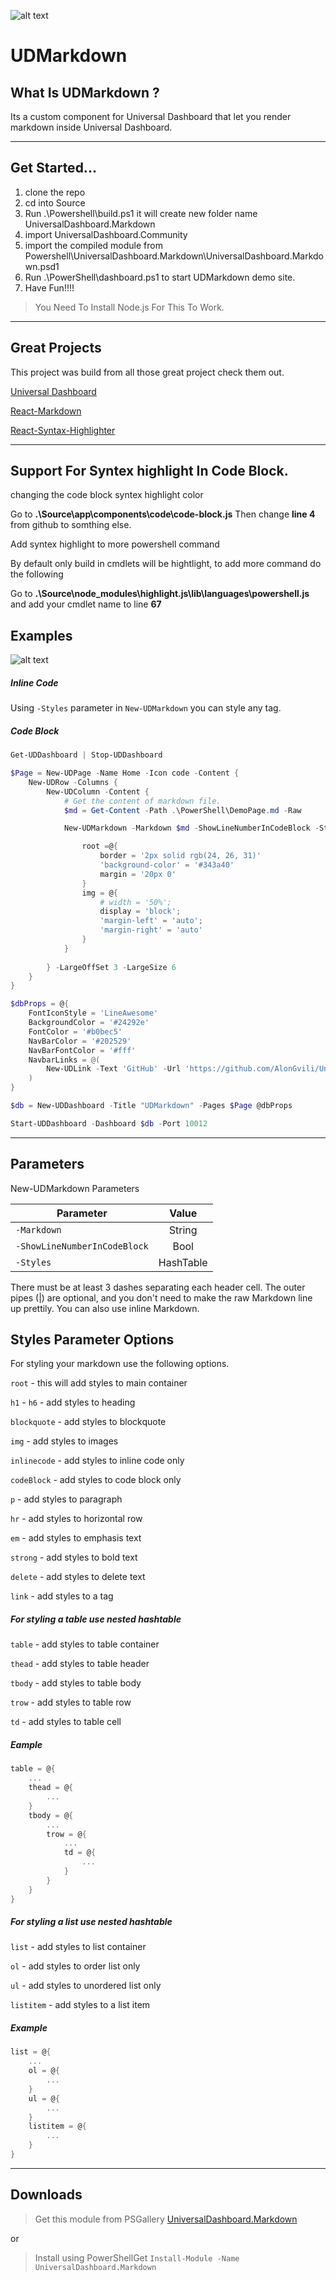 ![alt text](https://png.icons8.com/ios/250/bdc3c7/markdown.png "Logo Title Text 1")


# UDMarkdown

## What Is UDMarkdown ?
Its a custom component for Universal Dashboard that let you render markdown inside Universal Dashboard.

---
## Get Started...

1. clone the repo
2. cd into Source
3. Run .\Powershell\build.ps1
   it will create new folder name UniversalDashboard.Markdown
4. import UniversalDashboard.Community
5. import the compiled module from Powershell\UniversalDashboard.Markdown\UniversalDashboard.Markdown.psd1
6. Run .\PowerShell\dashboard.ps1 to start UDMarkdown demo site.
7. Have Fun!!!! 

> You Need To Install Node.js For This To Work.

---
## Great Projects

This project was build from all those great project check them out. 

[Universal Dashboard](https://github.com/ironmansoftware/universal- "Universal-Dashboard Repository")

[React-Markdown](https://github.com/rexxars/react-markdown "React Markdown Home Repository")

[React-Syntax-Highlighter](https://github.com/conorhastings/react-syntax-highlighter "React Syntax Highlighter Repository")



---
## Support For Syntex highlight In Code Block.

changing the code block syntex highlight color

Go to **.\Source\app\components\code\code-block.js**
Then change **line 4** from github to somthing else.

Add syntex highlight to more powershell command

By default only build in cmdlets will be hightlight, to add more command do the following

Go to **.\Source\node_modules\highlight.js\lib\languages\powershell.js** and add your cmdlet name to line **67**


## Examples


![alt text](https://raw.githubusercontent.com/AlonGvili/UniversalDashboard.Markdown/master/assets/example.PNG)
##### Inline Code
Using `-Styles` parameter in `New-UDMarkdown` you can style any tag.  

##### Code Block
```powershell
Get-UDDashboard | Stop-UDDashboard

$Page = New-UDPage -Name Home -Icon code -Content {
    New-UDRow -Columns {
        New-UDColumn -Content {
            # Get the content of markdown file.
            $md = Get-Content -Path .\PowerShell\DemoPage.md -Raw

            New-UDMarkdown -Markdown $md -ShowLineNumberInCodeBlock -Styles @{

                root =@{
                    border = '2px solid rgb(24, 26, 31)'
                    'background-color' = '#343a40'
                    margin = '20px 0'
                }
                img = @{
                    # width = '50%'; 
                    display = 'block'; 
                    'margin-left' = 'auto'; 
                    'margin-right' = 'auto'
                }
            }                
            
        } -LargeOffSet 3 -LargeSize 6
    }
}

$dbProps = @{
    FontIconStyle = 'LineAwesome'
    BackgroundColor = '#24292e'
    FontColor = '#b0bec5'
    NavBarColor = '#202529'
    NavBarFontColor = '#fff'
    NavbarLinks = @(
        New-UDLink -Text 'GitHub' -Url 'https://github.com/AlonGvili/UniversalDashboard.Markdown' -Icon github_alt -FontColor '#fff'
    )
}

$db = New-UDDashboard -Title "UDMarkdown" -Pages $Page @dbProps

Start-UDDashboard -Dashboard $db -Port 10012
```

---
## Parameters

New-UDMarkdown Parameters

| Parameter        | Value           |
| ------------- |:-------------:|
| `-Markdown`      | String |
| `-ShowLineNumberInCodeBlock`      | Bool      |
| `-Styles` | HashTable      |

There must be at least 3 dashes separating each header cell.
The outer pipes (|) are optional, and you don't need to make the 
raw Markdown line up prettily. You can also use inline Markdown.

## Styles Parameter Options

For styling your markdown use the following options.

`root` - this will add styles to main container

`h1` - `h6` - add styles to heading

`blockquote` - add styles to blockquote

`img` - add styles to images

`inlinecode` - add styles to inline code only

`codeBlock` - add styles to code block only

`p` - add styles to paragraph

`hr` - add styles to horizontal row

`em` - add styles to emphasis text

`strong` - add styles to bold text

`delete` - add styles to delete text

`link` - add styles to a tag

##### For styling a table use nested hashtable

`table` - add styles to table container

`thead` - add styles to table header

`tbody` - add styles to table body

`trow` - add styles to table row

`td` - add styles to table cell

##### Eample

```powershell
table = @{
    ...
    thead = @{
        ...
    }
    tbody = @{
        ...
        trow = @{
            ...
            td = @{
                ...
            }
        }
    }
}
```

##### For styling a list use nested hashtable

`list` - add styles to list container

`ol` - add styles to order list only

`ul` - add styles to unordered list only

`listitem` - add styles to a list item

##### Example

```powershell
list = @{
    ...
    ol = @{
        ...
    }
    ul = @{
        ...
    }
    listitem = @{
        ...
    }
}
```

---
## Downloads

> Get this module from PSGallery [UniversalDashboard.Markdown](https://www.powershellgallery.com/packages/UniversalDashboard.Markdown/1.0.0)

or

> Install using PowerShellGet `Install-Module -Name UniversalDashboard.Markdown`


